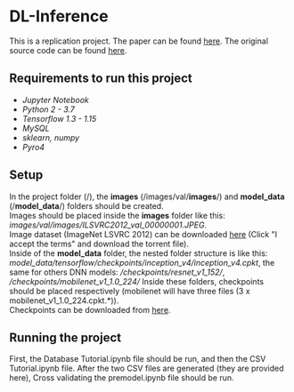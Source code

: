# DL-Inference
This is a replication project. The paper can be found [here](https://arxiv.org/pdf/1805.04252.pdf). The original source code can be found [here](https://zenodo.org/record/1242583#.WvAmFXUvz80).  
## Requirements to run this project
- *Jupyter Notebook*  
- *Python 2 - 3.7*  
- *Tensorflow 1.3 - 1.15*  
- *MySQL*  
- *sklearn, numpy*  
- *Pyro4*  
## Setup
In the project folder (/), the **images** (/images/val/**images**/) and **model_data** (/**model_data**/) folders should be created.  
Images should be placed inside the **images** folder like this: _images/val/images/ILSVRC2012_val_00000001.JPEG_.  
Image dataset (ImageNet LSVRC 2012) can be downloaded [here](https://academictorrents.com/details/5d6d0df7ed81efd49ca99ea4737e0ae5e3a5f2e5) (Click "I accept the terms" and download the torrent file).  
Inside of the **model_data** folder, the nested folder structure is like this: _model_data/tensorflow/checkpoints/inception_v4/inception_v4.cpkt_, the same for others DNN models:
_/checkpoints/resnet_v1_152/_, _/checkpoints/mobilenet_v1_1.0_224/_
Inside these folders, checkpoints should be placed respectively (mobilenet will have three files (3 x mobilenet_v1_1.0_224.cpkt.*)).    
Checkpoints can be downloaded from [here](https://github.com/tensorflow/models/tree/master/research/slim#pre-trained-models). 
## Running the project
First, the Database Tutorial.ipynb file should be run, and then the CSV Tutorial.ipynb file. After the two CSV files are generated (they are provided here), Cross validating the premodel.ipynb file should be run.
